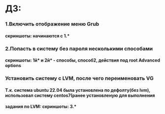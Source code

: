 # ДЗ:
### 1.Включить отображение меню Grub
#### скриншоты: начинаются с 1.*
### 2.Попасть в систему без пароля несколькими способами
#### скриншоты: 1й* и 2й* - способы, способ2, действия под root Advanced options
### Установить систему с LVM, после чего переименовать VG
#### Т.к. система ubuntu 22.04 была установлена по дефолту(без lvm), использовал систему centos7(ранее установленую для выполнения 
#### задания по LVM: скриншоты: 3.*
